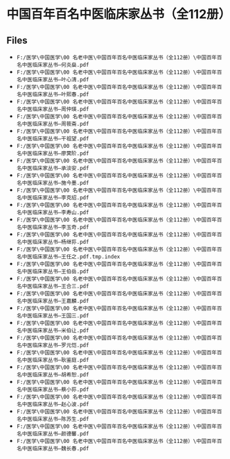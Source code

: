 # 中国百年百名中医临床家丛书（全112册）

## Files

- `F:/医学\中国医学\00 名老中医\中国百年百名中医临床家丛书（全112册）\中国百年百名中医临床家丛书—何炎燊.pdf`
- `F:/医学\中国医学\00 名老中医\中国百年百名中医临床家丛书（全112册）\中国百年百名中医临床家丛书—叶心清.pdf`
- `F:/医学\中国医学\00 名老中医\中国百年百名中医临床家丛书（全112册）\中国百年百名中医临床家丛书—叶熙春.pdf`
- `F:/医学\中国医学\00 名老中医\中国百年百名中医临床家丛书（全112册）\中国百年百名中医临床家丛书—周仲瑛.pdf`
- `F:/医学\中国医学\00 名老中医\中国百年百名中医临床家丛书（全112册）\中国百年百名中医临床家丛书—周筱斋.pdf`
- `F:/医学\中国医学\00 名老中医\中国百年百名中医临床家丛书（全112册）\中国百年百名中医临床家丛书—干祖望.pdf`
- `F:/医学\中国医学\00 名老中医\中国百年百名中医临床家丛书（全112册）\中国百年百名中医临床家丛书—廖蓂阶.pdf`
- `F:/医学\中国医学\00 名老中医\中国百年百名中医临床家丛书（全112册）\中国百年百名中医临床家丛书—承淡安.pdf`
- `F:/医学\中国医学\00 名老中医\中国百年百名中医临床家丛书（全112册）\中国百年百名中医临床家丛书—施今墨.pdf`
- `F:/医学\中国医学\00 名老中医\中国百年百名中医临床家丛书（全112册）\中国百年百名中医临床家丛书—李克绍.pdf`
- `F:/医学\中国医学\00 名老中医\中国百年百名中医临床家丛书（全112册）\中国百年百名中医临床家丛书—李寿山.pdf`
- `F:/医学\中国医学\00 名老中医\中国百年百名中医临床家丛书（全112册）\中国百年百名中医临床家丛书—李玉奇.pdf`
- `F:/医学\中国医学\00 名老中医\中国百年百名中医临床家丛书（全112册）\中国百年百名中医临床家丛书—杨继荪.pdf`
- `F:/医学\中国医学\00 名老中医\中国百年百名中医临床家丛书（全112册）\中国百年百名中医临床家丛书—王任之.pdf.tmp.index`
- `F:/医学\中国医学\00 名老中医\中国百年百名中医临床家丛书（全112册）\中国百年百名中医临床家丛书—王伯岳.pdf`
- `F:/医学\中国医学\00 名老中医\中国百年百名中医临床家丛书（全112册）\中国百年百名中医临床家丛书—王合三.pdf`
- `F:/医学\中国医学\00 名老中医\中国百年百名中医临床家丛书（全112册）\中国百年百名中医临床家丛书—王嘉麟.pdf`
- `F:/医学\中国医学\00 名老中医\中国百年百名中医临床家丛书（全112册）\中国百年百名中医临床家丛书—王国三.pdf`
- `F:/医学\中国医学\00 名老中医\中国百年百名中医临床家丛书（全112册）\中国百年百名中医临床家丛书—米伯让.pdf`
- `F:/医学\中国医学\00 名老中医\中国百年百名中医临床家丛书（全112册）\中国百年百名中医临床家丛书—罗元恺.pdf`
- `F:/医学\中国医学\00 名老中医\中国百年百名中医临床家丛书（全112册）\中国百年百名中医临床家丛书—耿鉴庭.pdf`
- `F:/医学\中国医学\00 名老中医\中国百年百名中医临床家丛书（全112册）\中国百年百名中医临床家丛书—胡希恕.pdf`
- `F:/医学\中国医学\00 名老中医\中国百年百名中医临床家丛书（全112册）\中国百年百名中医临床家丛书—蔡小荪.pdf`
- `F:/医学\中国医学\00 名老中医\中国百年百名中医临床家丛书（全112册）\中国百年百名中医临床家丛书—赵心波.pdf`
- `F:/医学\中国医学\00 名老中医\中国百年百名中医临床家丛书（全112册）\中国百年百名中医临床家丛书—陈苏生.pdf`
- `F:/医学\中国医学\00 名老中医\中国百年百名中医临床家丛书（全112册）\中国百年百名中医临床家丛书—颜德馨.pdf`
- `F:/医学\中国医学\00 名老中医\中国百年百名中医临床家丛书（全112册）\中国百年百名中医临床家丛书—魏长春.pdf`
